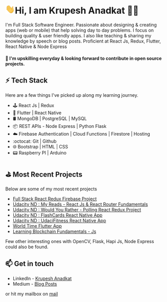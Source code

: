 
# <img src="https://raw.githubusercontent.com/ABSphreak/ABSphreak/master/gifs/Hi.gif" width="30px">Hi, I am Krupesh Anadkat 👨‍💻

I'm Full Stack Software Engineer. Passionate about designing & creating apps (web or mobile) that help solving day to day problems. I focus on building quality & user friendly apps. I also like teaching & sharing my knowledge by speech or blog posts. Proficient at React Js, Redux, Flutter, React Native & Node Express 


#### 🔭 I'm upskilling everyday & looking forward to contribute in open source projects.


## ⚡ Tech Stack

Here are a few things I've picked up along my learning journey.

* 🕹 React Js | Redux
* 📱 Flutter | React Native
* 🛢️ MongoDB | PostgreSQL | MySQL
* 📦 REST APIs - Node Express | Python Flask
* ☁️ Firebase Authentication | Cloud Functions | Firestore | Hosting
* :octocat: Git | Github
* 🌐 Bootstrap | HTML | CSS
* 📟 Raspberry PI | Arduino


## ⛳️ Most Recent Projects

Below are some of my most recent projects

* [Full Stack React Redux Firebase Project](https://github.com/kmanadkat/react-redux-firebase-firestore)
* [Udacity ND : My Reads - React Js & React Router Fundamentals](https://github.com/kmanadkat/ud-my-reads)
* [Udacity ND : Would You Rather - Polling React Redux Project](https://github.com/kmanadkat/ud-would-you-rather)
* [Udacity ND : FlashCards React Native App](https://github.com/kmanadkat/ud-flash-cards)
* [Udacity ND : UdaciFitness React Native App](https://github.com/kmanadkat/ud-udacifitness)
* [World Time Flutter App](https://github.com/kmanadkat/flutter-world-time-app)
* [Learning Blockchain Fundamentals - Js](https://github.com/kmanadkat/learn-blockchain)

Few other interesting ones with OpenCV, Flask, Hapi Js, Node Express could also be found.


## 📫 Get in touch

- LinkedIn - [Krupesh Anadkat](https://www.linkedin.com/in/kmanadkat/)
- Medium - [Blog Posts](https://medium.com/@kmanadkat)

 or hit my mailbox on [mail](mailto:kmanadkat@gmail.com)

